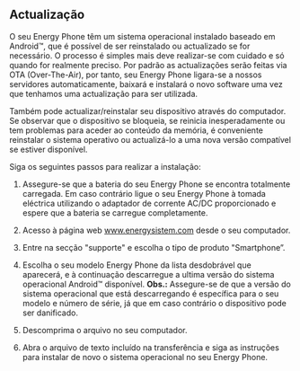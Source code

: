 ## Actualização

O seu Energy Phone têm um sistema operacional instalado baseado em Android™, que é possível de ser reinstalado ou actualizado se for necessário. O processo é simples mais deve realizar-se com cuidado e só quando for realmente preciso. Por padrão as actualizações serão feitas via OTA (Over-The-Air), por tanto, seu Energy Phone ligara-se a nossos servidores automaticamente, baixará e instalará o novo software uma vez que tenhamos uma actualização para ser utilizada.  

Também pode actualizar/reinstalar seu dispositivo através do computador. Se observar que o dispositivo se bloqueia, se reinicia inesperadamente ou tem problemas para aceder ao conteúdo da memória, é conveniente reinstalar o sistema operativo ou actualizá-lo a uma nova versão compatível se estiver disponível.

Siga os seguintes passos para realizar a instalação:

1. Assegure-se que a bateria do seu Energy Phone se encontra totalmente carregada. Em caso contrário ligue o seu Energy Phone à tomada eléctrica utilizando o adaptador de corrente AC/DC proporcionado e espere que a bateria se carregue completamente. 

2. Acesso à página web www.energysistem.com desde o seu computador. 

3. Entre na secção "supporte" e escolha o tipo de produto "Smartphone”.

4. Escolha o seu modelo Energy Phone da lista desdobrável que aparecerá, e à continuação descarregue a ultima versão do sistema operacional Android™ disponível.
**Obs.:** 
Assegure-se de que a versão do sistema operacional que está descarregando é específica para o seu modelo e número de série, já que em caso contrário o dispositivo pode ser danificado. 

5. Descomprima o arquivo no seu computador.

6. Abra o arquivo de texto incluído na transferência e siga as instruções para instalar de novo o sistema operacional no seu Energy Phone. 
